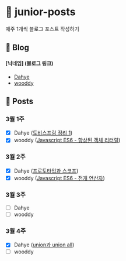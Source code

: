 # :post_office: junior-posts
매주 1개씩 블로그 포스트 작성하기


## :page_with_curl: Blog
#### [닉네임] (블로그 링크)
- [Dahye](https://kimdahyeee.github.io/) 
- [wooddy](https://blog.wooddy.dev/)

## :pushpin: Posts

### 3월 1주
- [X] Dahye ([토비스프링 정리 1](https://kimdahyeee.github.io/tobyspring1/))
- [x] wooddy ([Javascript ES6 - 향상된 객체 리터럴](https://blog.wooddy.dev/javascript/es6-enhanced-object-literal/))

### 3월 2주
- [X] Dahye ([프로토타입과 스코프](https://kimdahyeee.github.io/prototype_and_scope/))
- [X] wooddy ([Javascript ES6 - 전개 연산자](https://blog.wooddy.dev/javascript/es6-spread-operator/))

### 3월 3주
- [ ] Dahye
- [ ] wooddy

### 3월 4주
- [X] Dahye ([union과 union all](https://kimdahyeee.github.io/union_and_unionall/))
- [ ] wooddy
